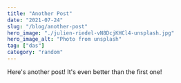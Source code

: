 ```yaml
---
title: "Another Post"
date: "2021-07-24"
slug: "/blog/another-post"
hero_image: "./julien-riedel-vN8DcjKHCl4-unsplash.jpg"
hero_image_alt: "Photo from unsplash"
tag: ["das"]
category: "random"
---
```


Here's another post! It's even better than the first one!

